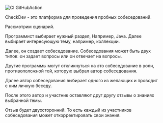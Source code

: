 ![CI GitHubAction](https://github.com/peterarsentev/CheckDev/actions/workflows/maven.yml/badge.svg)


CheckDev - это платформа для проведения пробных собеседований.

Рассмотрим сценарий.

Программист выбирает нужный раздел, Например, Java. Далее выбирает интересующую тему, например, коллекции.

Далее, он создает собеседование. Собеседования может быть двух типов: он задает вопросы или он отвечает на вопросы.

Другие программы могут  откликнуться на это собеседование в роли, противоположной той, которую выбрал автор собеседования.

Далее автор собеседования выбирает одного из желающих и проводит с ним личную беседу.

После этого автор и участник оставляют друг другу отзывы о знаниях выбранной темы.

Отзыв будет двухсторонний. То есть каждый из участников собеседования может откорректировать свои знания.  